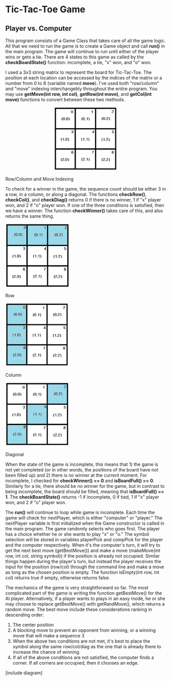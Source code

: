 <!-- link to main stylesheet -->
<link rel="stylesheet" type="text/css" href="/style.css">

<h1> Tic-Tac-Toe Game </h1>
<h2> Player vs. Computer </h2>

This program consists of a Game Class that takes care of all the game logic. All that we need to run the game is to create a Game object and call <strong>run()</strong> in the main program. The game will continue to run until either of the player wins or gets a tie. There are 4 states to this game as called by the <strong>checkBoardState()</strong> function: incomplete, a tie, "x" won, and "o" won. 

I used a 3x3 string matrix to represent the board for Tic-Tac-Toe. The position at each location can be accessed by the indices of the matrix or a number from 0 to 8 (variable named <strong>move</strong>). I've used both "row/column" and "move" indexing interchangebly throughout the entire program. You may use <strong>getMove(int row, int col)</strong>, <strong>getRow(int move)</strong>, and <strong>getCol(int move)</strong> functions to convert between these two methods. 

<p align="center">
  <img src="/tic_tac_toe_game/images/tic-tac-toe-1.png" alt="" height="200"><br>
  <p class="caption">Row/Column and Move Indexing</p>
</p>

To check for a winner in the game, the sequence count should be either 3 in a row, in a column, or along a diagonal. The functions <strong>checkRow()</strong>, <strong>checkCol()</strong>, and <strong>checkDiag()</strong> returns 0 if there is no winner, 1 if "x" player won, and 2 if "o" player won. If one of the three conditions is satisfied, then we have a winner. The function <strong>checkWinner()</strong> takes care of this, and also returns the same thing.

<div class="row">
					<div class="column-three center">
						<img src="/tic_tac_toe_game/images/tic-tac-toe-3.png" alt="" height="200"><br>
						<p class="caption">Row</p>
				  </div>
				  <div class="column-three center">
				    		<img src="/tic_tac_toe_game/images/tic-tac-toe-4.png" alt="" height="200"><br>
						<p class="caption">Column</p>
				  </div>
				  <div class="column-three center">
				    		<img src="/tic_tac_toe_game/images/tic-tac-toe-2.png" alt="" height="200"><br>
						<p class="caption">Diagonal</p>
				  </div>
</div>

When the state of the game is incomplete, this means that 1) the game is not yet completed (or in other words, the positions of the board have not been filled up) and 2) there is no winner at the current moment. For incomplete, I checked for <strong>checkWinner() == 0</strong> and <strong>isBoardFull() == 0</strong>. Similarly for a tie, there should be no winner for the game, but in contrast to being incomplete, the board should be filled, meaning that <strong>isBoardFull() == 1</strong>. The <strong>checkBoardState()</strong> returns -1 if incomplete, 0 if tied, 1 if "x" player won, and 2 if "o" player won.

The <strong>run()</strong> will continue to loop while game is incomplete. Each time the game will check for nextPlayer, which is either "computer" or "player." The nextPlayer variable is first initialized when the Game constructor is called in the main program. The game randomly selects who goes first. The player has a choice whether he or she wants to play "x" or "o." The symbol selection will be stored in variables playerPick and compPick for the player and the computer respectively. When it's the computer's turn, it will try to get the next best move (getBestMove()) and make a move (makeMove(int row, int col, string symbol)) if the position is already not occupied. Similar things happen during the player's turn, but instead the player receives the input for the position (row/col) through the command line and make a move as long as the chosen position is empty. The function isEmpty(int row, int col) returns true if empty, otherwise returns false.

The mechanics of the game is very straightforward so far. The most complicated part of the game is writing the function getBestMove() for the AI player. Alternatively, if a player wants to plays in an easy mode, he or she may choose to replace getBestMove() with getRandMove(), which returns a random move. The best move include these considerations ranking in descending order:
1) The center position
2) A blocking move to prevent an opponent from winning, or a winning move that will make a sequence 3
3) When the above two conditions are not met, it's best to place the symbol along the same row/col/diag as the one that is already there to increase the chance of winning. 
4) If all of the above conditions are not satisfied, the computer finds a corner. If all corners are occupied, then it chooses an edge.

[include diagram]

